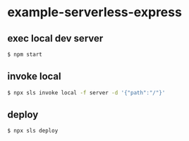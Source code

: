 # example-serverless-express

## exec local dev server

```bash
$ npm start
```

## invoke local

```bash
$ npx sls invoke local -f server -d '{"path":"/"}'
```

## deploy

```bash
$ npx sls deploy
```
